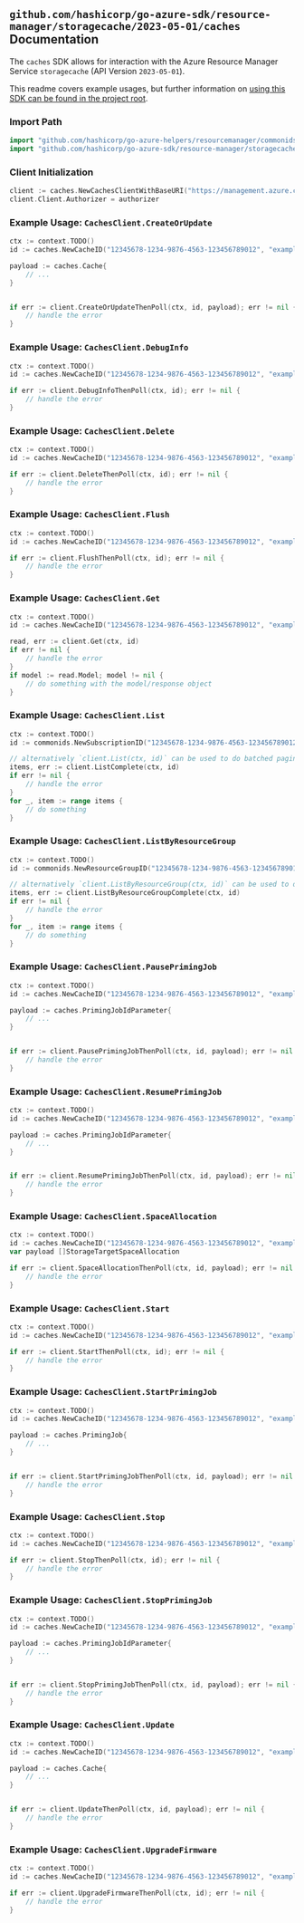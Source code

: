 
## `github.com/hashicorp/go-azure-sdk/resource-manager/storagecache/2023-05-01/caches` Documentation

The `caches` SDK allows for interaction with the Azure Resource Manager Service `storagecache` (API Version `2023-05-01`).

This readme covers example usages, but further information on [using this SDK can be found in the project root](https://github.com/hashicorp/go-azure-sdk/tree/main/docs).

### Import Path

```go
import "github.com/hashicorp/go-azure-helpers/resourcemanager/commonids"
import "github.com/hashicorp/go-azure-sdk/resource-manager/storagecache/2023-05-01/caches"
```


### Client Initialization

```go
client := caches.NewCachesClientWithBaseURI("https://management.azure.com")
client.Client.Authorizer = authorizer
```


### Example Usage: `CachesClient.CreateOrUpdate`

```go
ctx := context.TODO()
id := caches.NewCacheID("12345678-1234-9876-4563-123456789012", "example-resource-group", "cacheValue")

payload := caches.Cache{
	// ...
}


if err := client.CreateOrUpdateThenPoll(ctx, id, payload); err != nil {
	// handle the error
}
```


### Example Usage: `CachesClient.DebugInfo`

```go
ctx := context.TODO()
id := caches.NewCacheID("12345678-1234-9876-4563-123456789012", "example-resource-group", "cacheValue")

if err := client.DebugInfoThenPoll(ctx, id); err != nil {
	// handle the error
}
```


### Example Usage: `CachesClient.Delete`

```go
ctx := context.TODO()
id := caches.NewCacheID("12345678-1234-9876-4563-123456789012", "example-resource-group", "cacheValue")

if err := client.DeleteThenPoll(ctx, id); err != nil {
	// handle the error
}
```


### Example Usage: `CachesClient.Flush`

```go
ctx := context.TODO()
id := caches.NewCacheID("12345678-1234-9876-4563-123456789012", "example-resource-group", "cacheValue")

if err := client.FlushThenPoll(ctx, id); err != nil {
	// handle the error
}
```


### Example Usage: `CachesClient.Get`

```go
ctx := context.TODO()
id := caches.NewCacheID("12345678-1234-9876-4563-123456789012", "example-resource-group", "cacheValue")

read, err := client.Get(ctx, id)
if err != nil {
	// handle the error
}
if model := read.Model; model != nil {
	// do something with the model/response object
}
```


### Example Usage: `CachesClient.List`

```go
ctx := context.TODO()
id := commonids.NewSubscriptionID("12345678-1234-9876-4563-123456789012")

// alternatively `client.List(ctx, id)` can be used to do batched pagination
items, err := client.ListComplete(ctx, id)
if err != nil {
	// handle the error
}
for _, item := range items {
	// do something
}
```


### Example Usage: `CachesClient.ListByResourceGroup`

```go
ctx := context.TODO()
id := commonids.NewResourceGroupID("12345678-1234-9876-4563-123456789012", "example-resource-group")

// alternatively `client.ListByResourceGroup(ctx, id)` can be used to do batched pagination
items, err := client.ListByResourceGroupComplete(ctx, id)
if err != nil {
	// handle the error
}
for _, item := range items {
	// do something
}
```


### Example Usage: `CachesClient.PausePrimingJob`

```go
ctx := context.TODO()
id := caches.NewCacheID("12345678-1234-9876-4563-123456789012", "example-resource-group", "cacheValue")

payload := caches.PrimingJobIdParameter{
	// ...
}


if err := client.PausePrimingJobThenPoll(ctx, id, payload); err != nil {
	// handle the error
}
```


### Example Usage: `CachesClient.ResumePrimingJob`

```go
ctx := context.TODO()
id := caches.NewCacheID("12345678-1234-9876-4563-123456789012", "example-resource-group", "cacheValue")

payload := caches.PrimingJobIdParameter{
	// ...
}


if err := client.ResumePrimingJobThenPoll(ctx, id, payload); err != nil {
	// handle the error
}
```


### Example Usage: `CachesClient.SpaceAllocation`

```go
ctx := context.TODO()
id := caches.NewCacheID("12345678-1234-9876-4563-123456789012", "example-resource-group", "cacheValue")
var payload []StorageTargetSpaceAllocation

if err := client.SpaceAllocationThenPoll(ctx, id, payload); err != nil {
	// handle the error
}
```


### Example Usage: `CachesClient.Start`

```go
ctx := context.TODO()
id := caches.NewCacheID("12345678-1234-9876-4563-123456789012", "example-resource-group", "cacheValue")

if err := client.StartThenPoll(ctx, id); err != nil {
	// handle the error
}
```


### Example Usage: `CachesClient.StartPrimingJob`

```go
ctx := context.TODO()
id := caches.NewCacheID("12345678-1234-9876-4563-123456789012", "example-resource-group", "cacheValue")

payload := caches.PrimingJob{
	// ...
}


if err := client.StartPrimingJobThenPoll(ctx, id, payload); err != nil {
	// handle the error
}
```


### Example Usage: `CachesClient.Stop`

```go
ctx := context.TODO()
id := caches.NewCacheID("12345678-1234-9876-4563-123456789012", "example-resource-group", "cacheValue")

if err := client.StopThenPoll(ctx, id); err != nil {
	// handle the error
}
```


### Example Usage: `CachesClient.StopPrimingJob`

```go
ctx := context.TODO()
id := caches.NewCacheID("12345678-1234-9876-4563-123456789012", "example-resource-group", "cacheValue")

payload := caches.PrimingJobIdParameter{
	// ...
}


if err := client.StopPrimingJobThenPoll(ctx, id, payload); err != nil {
	// handle the error
}
```


### Example Usage: `CachesClient.Update`

```go
ctx := context.TODO()
id := caches.NewCacheID("12345678-1234-9876-4563-123456789012", "example-resource-group", "cacheValue")

payload := caches.Cache{
	// ...
}


if err := client.UpdateThenPoll(ctx, id, payload); err != nil {
	// handle the error
}
```


### Example Usage: `CachesClient.UpgradeFirmware`

```go
ctx := context.TODO()
id := caches.NewCacheID("12345678-1234-9876-4563-123456789012", "example-resource-group", "cacheValue")

if err := client.UpgradeFirmwareThenPoll(ctx, id); err != nil {
	// handle the error
}
```
